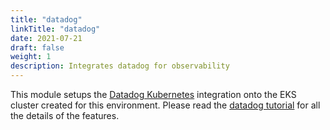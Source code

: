 ```yaml
---
title: "datadog"
linkTitle: "datadog"
date: 2021-07-21
draft: false
weight: 1
description: Integrates datadog for observability
---
```


This module setups the [Datadog Kubernetes](https://docs.datadoghq.com/agent/kubernetes/?tab=helm) integration onto
the EKS cluster created for this environment. Please read the [datadog tutorial](/observability/datadog) for all the
details of the features.